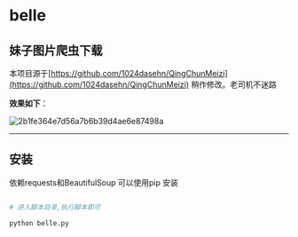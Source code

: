 # belle
## 妹子图片爬虫下载

本项目源于[https://github.com/1024dasehn/QingChunMeizi](https://github.com/1024dasehn/QingChunMeizi) 稍作修改。老司机不迷路

**效果如下**：

![2b1fe364e7d56a7b6b39d4ae6e87498a](http://api.img.zyimm.com/media/20201209/2b1fe364e7d56a7b6b39d4ae6e87498a.png)

---
## 安装

依赖requests和BeautifulSoup 可以使用pip 安装

```python

# 进入脚本目录,执行脚本即可

python belle.py

```
